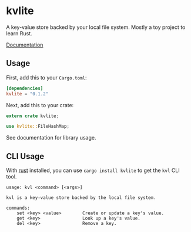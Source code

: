 # kvlite

A key-value store backed by your local file system. Mostly a toy project to learn Rust.

[Documentation](https://docs.rs/kvlite)

## Usage

First, add this to your `Cargo.toml`:

```toml
[dependencies]
kvlite = "0.1.2"
```

Next, add this to your crate:

```rust
extern crate kvlite;

use kvlite::FileHashMap;
```

See documentation for library usage.


## CLI Usage

With [rust](https://www.rustup.rs/) installed, you can use `cargo install kvlite` to get the `kvl` CLI tool.

```
usage: kvl <command> [<args>]

kvl is a key-value store backed by the local file system.

commands:
    set <key> <value>        Create or update a key's value.
    get <key>                Look up a key's value.
    del <key>                Remove a key.
```
